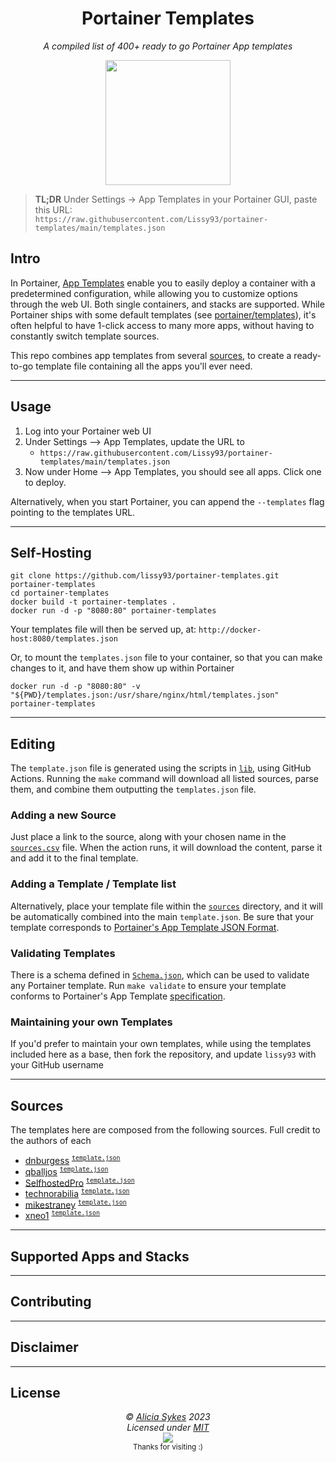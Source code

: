 
<h1 align="center">Portainer Templates</h1>
<p align="center"><i>A compiled list of 400+ ready to go Portainer App templates</i></p>
<p align="center">
  <img width="200" src="https://i.ibb.co/hMymwH0/portainer-templates-small.png" />
</p>

> **TL;DR** Under Settings → App Templates in your Portainer GUI, paste this URL:<br>
> `https://raw.githubusercontent.com/Lissy93/portainer-templates/main/templates.json`<br>


## Intro

In Portainer, [App Templates](https://docs.portainer.io/user/docker/templates) enable you to easily deploy a container with a predetermined configuration, while allowing you to customize options through the web UI. Both single containers, and stacks are supported. While Portainer ships with some default templates (see [portainer/templates](https://github.com/portainer/templates)), it's often helpful to have 1-click access to many more apps, without having to constantly switch template sources.

This repo combines app templates from several [sources](#sources), to create a ready-to-go template file containing all the apps you'll ever need.

---

## Usage

1. Log into your Portainer web UI
2. Under Settings --> App Templates, update the URL to
    - `https://raw.githubusercontent.com/Lissy93/portainer-templates/main/templates.json`
3. Now under Home --> App Templates, you should see all apps. Click one to deploy.

Alternatively, when you start Portainer, you can append the `--templates` flag pointing to the templates URL. 

---

## Self-Hosting

```
git clone https://github.com/lissy93/portainer-templates.git portainer-templates
cd portainer-templates
docker build -t portainer-templates .
docker run -d -p "8080:80" portainer-templates
```

Your templates file will then be served up, at: `http://docker-host:8080/templates.json`

Or, to mount the `templates.json` file to your container, so that you can make changes to it, and have them show up within Portainer

```
docker run -d -p "8080:80" -v "${PWD}/templates.json:/usr/share/nginx/html/templates.json" portainer-templates
```

---

## Editing

The `template.json` file is generated using the scripts in [`lib`](https://github.com/Lissy93/portainer-templates/tree/main/lib), using GitHub Actions.
Running the `make` command will download all listed sources, parse them, and combine them outputting the `templates.json` file. 

### Adding a new Source
Just place a link to the source, along with your chosen name in the [`sources.csv`](https://github.com/Lissy93/portainer-templates/blob/main/sources.csv) file.
When the action runs, it will download the content, parse it and add it to the final template.

### Adding a Template / Template list
Alternatively, place your template file within the [`sources`](https://github.com/Lissy93/portainer-templates/tree/main/sources) directory, and it will be automatically combined into the main `template.json`.
Be sure that your template corresponds to [Portainer's App Template JSON Format](https://docs.portainer.io/advanced/app-templates/format).

### Validating Templates
There is a schema defined in [`Schema.json`](https://github.com/Lissy93/portainer-templates/blob/main/Schema.json), which can be used to validate any Portainer template.
Run `make validate` to ensure your template conforms to Portainer's App Template [specification](https://docs.portainer.io/advanced/app-templates/format).

### Maintaining your own Templates
If you'd prefer to maintain your own templates, while using the templates included here as a base, then fork the repository, and update `lissy93` with your GitHub username

---

## Sources

The templates here are composed from the following sources. Full credit to the authors of each

- [dnburgess](https://github.com/dnburgess/self-hosted-template) <sup>[`template.json`](https://raw.githubusercontent.com/dnburgess/self-hosted-template/master/template.json)</sup>
- [qballjos](https://github.com/Qballjos/portainer_templates) <sup>[`template.json`](https://raw.githubusercontent.com/Qballjos/portainer_templates/master/Template/template.json)</sup>
- [SelfhostedPro](https://github.com/SelfhostedPro/selfhosted_templates) <sup>[`template.json`](https://raw.githubusercontent.com/SelfhostedPro/selfhosted_templates/portainer-2.0/Template/template.json)</sup>
- [technorabilia](https://github.com/technorabilia/portainer-templates) <sup>[`template.json`](https://raw.githubusercontent.com/technorabilia/portainer-templates/main/lsio/templates/templates-2.0.json)</sup>
- [mikestraney](https://github.com/mikestraney/portainer-templates) <sup>[`template.json`](https://raw.githubusercontent.com/mikestraney/portainer-templates/master/templates.json)</sup>
- [xneo1](https://github.com/xneo1/portainer_templates) <sup>[`template.json`](https://raw.githubusercontent.com/xneo1/portainer_templates/master/Template/template.json)</sup>

---

## Supported Apps and Stacks

---

## Contributing

---

## Disclaimer

---

## License



<!-- License + Copyright -->
<p  align="center">
  <i>© <a href="https://aliciasykes.com">Alicia Sykes</a> 2023</i><br>
  <i>Licensed under <a href="https://gist.github.com/Lissy93/143d2ee01ccc5c052a17">MIT</a></i><br>
  <a href="https://github.com/lissy93"><img src="https://i.ibb.co/4KtpYxb/octocat-clean-mini.png" /></a><br>
  <sup>Thanks for visiting :)</sup>
</p>

<!-- Dinosaur -->
<!-- 
                        . - ~ ~ ~ - .
      ..     _      .-~               ~-.
     //|     \ `..~                      `.
    || |      }  }              /       \  \
(\   \\ \~^..'                 |         }  \
 \`.-~  o      /       }       |        /    \
 (__          |       /        |       /      `.
  `- - ~ ~ -._|      /_ - ~ ~ ^|      /- _      `.
              |     /          |     /     ~-.     ~- _
              |_____|          |_____|         ~ - . _ _~_-_
-->

